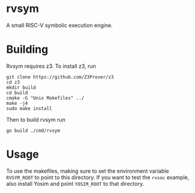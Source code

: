 # rvsym

A small RISC-V symbolic execution engine.

# Building

Rvsym requires z3. To install z3, run

```
git clone https://github.com/Z3Prover/z3
cd z3
mkdir build
cd build
cmake -G "Unix Makefiles" ../
make -j4
sudo make install
```

Then to build rvsym run

```
go build ./cmd/rvsym
```

# Usage

To use the makefiles, making sure to set the environment variable `RVSYM_ROOT`
to point to this directory. If you want to test the `rvsoc` example, also
install Yosim and point `YOSIM_ROOT` to that directory.
